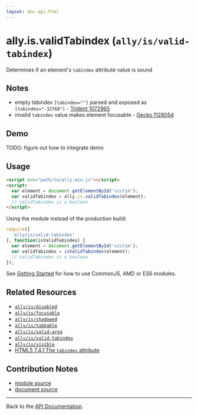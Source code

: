 ```yaml
---
layout: doc-api.html
---
```


# ally.is.validTabindex (`ally/is/valid-tabindex`)

Determines if an element's `tabindex` attribute value is sound


## Notes

* empty tabindex `[tabindex=""]` parsed and exposed as `[tabindex="-32768"]` - [Trident 1072965](https://connect.microsoft.com/IE/feedback/details/1072965)
* invalid `tabindex` value makes element focusable - [Gecko 1128054](https://bugzilla.mozilla.org/show_bug.cgi?id=1128054)


## Demo

TODO: figure out how to integrate demo


## Usage

```html
<script src="path/to/ally.min.js"></script>
<script>
  var element = document.getElementById('victim');
  var validTabindex = ally.is.validTabindex(element);
  // validTabindex is a boolean
</script>
```

Using the module instead of the production build:

```js
require([
  'ally/is/valid-tabindex'
], function(isValidTabindex) {
  var element = document.getElementById('victim');
  var validTabindex = isValidTabindex(element);
  // validTabindex is a boolean
});
```

See [Getting Started](../../getting-started.md) for how to use CommonJS, AMD or ES6 modules.


## Related Resources

* [`ally/is/disabled`](disabled.md)
* [`ally/is/focusable`](focusable.md)
* [`ally/is/shadowed`](shadowed.md)
* [`ally/is/tabbable`](tabbable.md)
* [`ally/is/valid-area`](valid-area.md)
* [`ally/is/valid-tabindex`](valid-tabindex.md)
* [`ally/is/visible`](visible.md)
* [HTML5 7.4.1 The `tabindex` attribute](http://www.w3.org/TR/html5/editing.html#sequential-focus-navigation-and-the-tabindex-attribute)


## Contribution Notes

* [module source](https://github.com/medialize/ally.js/blob/master/src/is/valid-tabindex.js)
* [document source](https://github.com/medialize/ally.js/blob/master/docs/api/is/valid-tabindex.md)


---

Back to the [API Documentation](../README.md).

